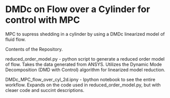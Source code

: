 # DMDc on Flow over a Cylinder for control with MPC
MPC to supress shedding in a cylinder by using a DMDc linearized model of fluid flow.

Contents of the Repository. 

reduced_order_model.py - python script to generate a reduced order model of flow. Takes the data generated from ANSYS. Utilizes the Dynamic Mode Decomposition (DMD with Control) algorithm for linearized model reduction.  

DMDc_MPC_flow_over_cyl_2d.ipny - Ipython notebook to see the entire workflow. Expands on the code used in reduced_order_model.py, but with cleaer code and succint descriptions. 
